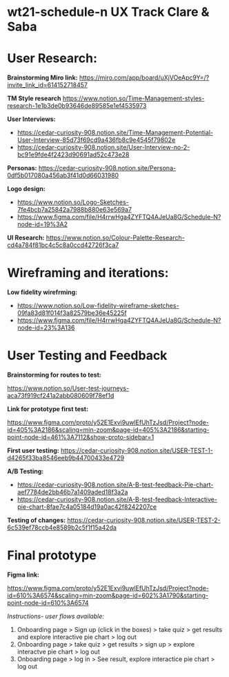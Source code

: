 # wt21-schedule-n UX Track Clare & Saba

# User Research:

**Brainstorming Miro link:** 
https://miro.com/app/board/uXjVOeApc9Y=/?invite_link_id=614152718457

**TM Style research**
https://www.notion.so/Time-Management-styles-research-1e1b3de0b93646de89585e1ef4535973

**User Interviews:**
- https://cedar-curiosity-908.notion.site/Time-Management-Potential-User-Interview-85d73f69cd9a436fb8c9e4545f79802e
- https://cedar-curiosity-908.notion.site/User-Interview-no-2-bc91e9fde4f2423d90691ad52c473e28

**Personas:**
https://cedar-curiosity-908.notion.site/Persona-0df5b017080a456ab3f41d0d66031980


**Logo design:**
- https://www.notion.so/Logo-Sketches-7fe4bcb7a25842a7988b880e63e569a7
- https://www.figma.com/file/H4rrwHga4ZYFTQ4AJeUa8G/Schedule-N?node-id=19%3A2


**UI Research:**
https://www.notion.so/Colour-Palette-Research-cd4a784f81bc4c5c8a0ccd42726f3ca7

# Wireframing and iterations:

**Low fidelity wirefrming:**
- https://www.notion.so/Low-fidelity-wireframe-sketches-09fa83d81f014f3a82579be36e45225f
- https://www.figma.com/file/H4rrwHga4ZYFTQ4AJeUa8G/Schedule-N?node-id=23%3A136

# User Testing and Feedback

**Brainstorming for routes to test:**

https://www.notion.so/User-test-journeys-aca73f919cf241a2abb080609f78ef1d

**Link for prototype first test:**

https://www.figma.com/proto/y52E1Exvi9uwlEfUhTzJsd/Project?node-id=405%3A2186&scaling=min-zoom&page-id=405%3A2186&starting-point-node-id=461%3A7112&show-proto-sidebar=1

**First user testing:**
https://cedar-curiosity-908.notion.site/USER-TEST-1-d4265f33ba8546eeb9b44700433e4729

**A/B Testing:**
- https://cedar-curiosity-908.notion.site/A-B-test-feedback-Pie-chart-aef7784de2bb46b7a1409aded18f3a2a
- https://cedar-curiosity-908.notion.site/A-B-test-feedback-Interactive-pie-chart-8fae7c4a05184d19a0ac42f8242207ce


**Testing of changes:**
https://cedar-curiosity-908.notion.site/USER-TEST-2-6c539ef78ccb4e8589b2c5f1f15a42da


# Final prototype

**Figma link:** 

https://www.figma.com/proto/y52E1Exvi9uwlEfUhTzJsd/Project?node-id=610%3A6574&scaling=min-zoom&page-id=602%3A1790&starting-point-node-id=610%3A6574

*Instructions- user flows available:*

1. Onboarding page > Sign up (click in the boxes) >  take quiz > get results and explore interactive pie chart > log out
2. Onboarding page > take quiz >  get results > sign up > explore interactve pie chart > log out
3. Onboarding page > log in > See result, explore interactice pie chart > log out
